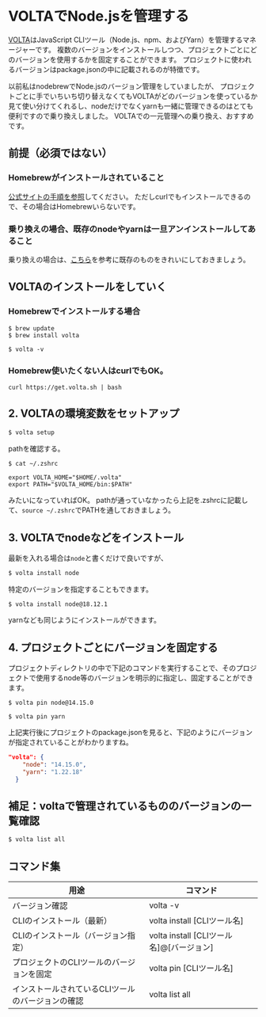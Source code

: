 # VOLTAでNode.jsを管理する
[VOLTA](https://volta.sh/)はJavaScript CLIツール（Node.js、npm、およびYarn）を管理するマネージャーです。
複数のバージョンをインストールしつつ、プロジェクトごとにどのバージョンを使用するかを固定することができます。
プロジェクトに使われるバージョンはpackage.jsonの中に記載されるのが特徴です。

以前私はnodebrewでNode.jsのバージョン管理をしていましたが、
プロジェクトごとに手でいちいち切り替えなくてもVOLTAがどのバージョンを使っているか見て使い分けてくれるし、nodeだけでなくyarnも一緒に管理できるのはとても便利ですので乗り換えしました。
VOLTAでの一元管理への乗り換え、おすすめです。


## 前提（必須ではない）
### Homebrewがインストールされていること
[公式サイトの手順を参照](https://brew.sh/ja/)してください。
ただしcurlでもインストールできるので、その場合はHomebrewいらないです。

### 乗り換えの場合、既存のnodeやyarnは一旦アンインストールしてあること
乗り換えの場合は、[こちら](https://offlo.in/blog/node-version-nvm.html)を参考に既存のものをきれいにしておきましょう。

## VOLTAのインストールをしていく
### Homebrewでインストールする場合
```bash:念の為Homebrew本体をアップデートしてからインストール実行
$ brew update
$ brew install volta
```
```bash:バージョン情報の表示コマンドでインストールが無事できているか確認
$ volta -v
```

### Homebrew使いたくない人はcurlでもOK。
```
curl https://get.volta.sh | bash
```

## 2. VOLTAの環境変数をセットアップ
```bash
$ volta setup
```

pathを確認する。
```bash
$ cat ~/.zshrc
```
```
export VOLTA_HOME="$HOME/.volta"
export PATH="$VOLTA_HOME/bin:$PATH"
```
みたいになっていればOK。
pathが通っていなかったら上記を.zshrcに記載して、`source ~/.zshrc`でPATHを通しておきましょう。

## 3. VOLTAでnodeなどをインストール
最新を入れる場合は`node`と書くだけで良いですが、
```bash
$ volta install node
```
特定のバージョンを指定することもできます。
```bash:
$ volta install node@18.12.1
```

yarnなども同じようにインストールができます。

## 4. プロジェクトごとにバージョンを固定する
プロジェクトディレクトリの中で下記のコマンドを実行することで、そのプロジェクトで使用するnode等のバージョンを明示的に指定し、固定することができます。

```bash:nodeのバージョン固定
$ volta pin node@14.15.0
```
```bash:yarnのバージョン固定もできる。
$ volta pin yarn
```

上記実行後にプロジェクトのpackage.jsonを見ると、下記のようにバージョンが指定されていることがわかりますね。
```json
"volta": {
    "node": "14.15.0",
    "yarn": "1.22.18"
  }
```
## 補足：voltaで管理されているもののバージョンの一覧確認
```bash
$ volta list all
```

## コマンド集
| 用途 | コマンド |
| --- | --- |
| バージョン確認 | volta -v |
| CLIのインストール（最新） | volta install [CLIツール名] |
| CLIのインストール（バージョン指定） | volta install [CLIツール名]@[バージョン] |
| プロジェクトのCLIツールのバージョンを固定 | volta pin [CLIツール名]|
| インストールされているCLIツールのバージョンの確認 | volta list all |

